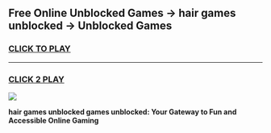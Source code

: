 
## Free Online Unblocked Games → hair games unblocked → Unblocked Games
<h3>
<a href="https://premium.freeplayer.one?title=hair_games_unblocked&ref=21F">CLICK TO PLAY</a></h3>
<hr>

<h3>
<a href="https://premium.freeplayer.one?title=hair_games_unblocked&ref=21F">CLICK 2 PLAY</a>
  
</h3>

<a href="https://premium.freeplayer.one?title=hair_games_unblocked&ref=21F/"><img src="https://clearcache.store/games.png"></a>


**hair games unblocked games unblocked: Your Gateway to Fun and Accessible Online Gaming**
